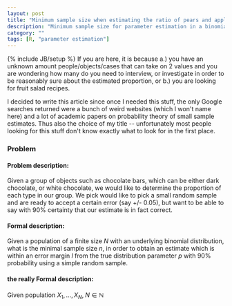 ```yaml
---
layout: post
title: "Minimum sample size when estimating the ratio of pears and apples - (parameter estimation of binomial distributions)"
description: "Minimum sample size for parameter estimation in a binomial distribution"
category: ""
tags: [R, "parameter estimation"]
---
```

{% include JB/setup %}
If you are here, it is because a.) you have an unknown amount people/objects/cases that can take on 2 values and you are wondering how many do you need to interview, or investigate in order to be reasonably sure about the estimated proportion, or b.) you are looking for fruit salad recipes.

I decided to write this article since once I needed this stuff, the only Google searches returned were a bunch of weird websites (which I won't name here) and a lot of academic papers on probability theory of small sample estimates. Thus also the choice of my title -- unfortunately most people looking for this stuff don't know exactly what to look for in the first place.

### Problem 
#### Problem description:
Given a group of objects such as chocolate bars, which can be either dark chocolate, or white chocolate, we would like to determine the proportion of each type in our group. We pick would like to pick a small random sample and are ready to accept a certain error (say +/- 0.05), but want to be able to say with 90% certainty that our estimate is in fact correct.

#### Formal description:
Given a population of a finite size $N$ with an underlying binomial distribution, what is the minimal sample size $n$, in order to obtain an estimate which is within an error margin $l$ from the true distribution parameter $p$ with 90% probability using a simple random sample.

#### the really Formal description:
Given population $X_1,\ldots, X_N,\; N \in \mathbb{N}$